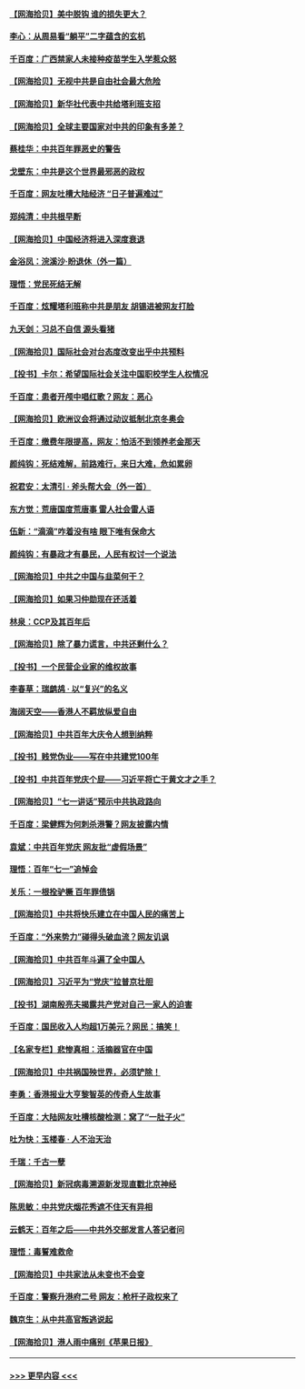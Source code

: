#### [【网海拾贝】美中脱钩 谁的损失更大？](../pages/nsc993/n13093068.md?t=07170651) 
#### [李心：从周易看“躺平”二字蕴含的玄机](../pages/nsc993/n13091424.md?t=07170651) 
#### [千百度：广西禁家人未接种疫苗学生入学惹众怒](../pages/nsc993/n13090506.md?t=07170651) 
#### [【网海拾贝】无视中共是自由社会最大危险](../pages/nsc993/n13089767.md?t=07170651) 
#### [【网海拾贝】新华社代表中共给塔利班支招](../pages/nsc993/n13087892.md?t=07170651) 
#### [【网海拾贝】全球主要国家对中共的印象有多差？](../pages/nsc993/n13085788.md?t=07170651) 
#### [蔡桂华：中共百年罪恶史的警告](../pages/nsc993/n13085715.md?t=07170651) 
#### [戈壁东：中共是这个世界最邪恶的政权](../pages/nsc993/n13085641.md?t=07170651) 
#### [千百度：网友吐槽大陆经济 “日子普遍难过”](../pages/nsc993/n13085475.md?t=07170651) 
#### [郑纯清：中共根早断](../pages/nsc993/n13084579.md?t=07170651) 
#### [【网海拾贝】中国经济将进入深度衰退](../pages/nsc993/n13082552.md?t=07170651) 
#### [金浴凤：浣溪沙·盼退休（外一篇）](../pages/nsc993/n13081560.md?t=07170651) 
#### [理悟：党民死结无解](../pages/nsc993/n13081552.md?t=07170651) 
#### [千百度：炫耀塔利班称中共是朋友  胡锡进被网友打脸](../pages/nsc993/n13081538.md?t=07170651) 
#### [九天剑：习总不自信 源头看猪](../pages/nsc993/n13081197.md?t=07170651) 
#### [【网海拾贝】国际社会对台态度改变出乎中共预料](../pages/nsc993/n13080968.md?t=07170651) 
#### [【投书】卡尔：希望国际社会关注中国职校学生人权情况](../pages/nsc993/n13080410.md?t=07170651) 
#### [千百度：患者开颅中唱红歌？网友：恶心](../pages/nsc993/n13080377.md?t=07170651) 
#### [【网海拾贝】欧洲议会将通过动议抵制北京冬奥会](../pages/nsc993/n13078156.md?t=07170651) 
#### [千百度：缴费年限提高，网友：怕活不到领养老金那天](../pages/nsc993/n13078088.md?t=07170651) 
#### [颜纯钩：死结难解，前路难行，来日大难，危如累卵](../pages/nsc993/n13077179.md?t=07170651) 
#### [祝君安：太清引 · 斧头帮大会（外一首）](../pages/nsc993/n13077162.md?t=07170651) 
#### [东方觉：荒唐国度荒唐事 雷人社会雷人语](../pages/nsc993/n13075917.md?t=07170651) 
#### [伍新：“滴滴”咋着没有啥 眼下唯有保命大](../pages/nsc993/n13075894.md?t=07170651) 
#### [颜纯钩：有暴政才有暴民，人民有权讨一个说法](../pages/nsc993/n13075734.md?t=07170651) 
#### [【网海拾贝】中共之中国与韭菜何干？](../pages/nsc993/n13075428.md?t=07170651) 
#### [【网海拾贝】如果习仲勋现在还活着](../pages/nsc993/n13073410.md?t=07170651) 
#### [林泉：CCP及其百年后](../pages/nsc993/n13073226.md?t=07170651) 
#### [【网海拾贝】除了暴力谎言，中共还剩什么？](../pages/nsc993/n13071082.md?t=07170651) 
#### [【投书】一个民营企业家的维权故事](../pages/nsc993/n13070932.md?t=07170651) 
#### [李春草：瑞鹧鸪 · 以“复兴”的名义](../pages/nsc993/n13069984.md?t=07170651) 
#### [海阔天空——香港人不羁放纵爱自由](../pages/nsc993/n13069407.md?t=07170651) 
#### [【网海拾贝】中共百年大庆令人想到纳粹](../pages/nsc993/n13068483.md?t=07170651) 
#### [【投书】贱党伪业——写在中共建党100年](../pages/nsc993/n13067843.md?t=07170651) 
#### [【投书】中共百年党庆个屁——习近平将亡于黄文才之手？](../pages/nsc993/n13067425.md?t=07170651) 
#### [【网海拾贝】“七一讲话”预示中共执政路向](../pages/nsc993/n13066434.md?t=07170651) 
#### [千百度：梁健辉为何刺杀港警？网友披露内情](../pages/nsc993/n13066979.md?t=07170651) 
#### [袁斌：中共百年党庆 网友批“虚假场景”](../pages/nsc993/n13066385.md?t=07170651) 
#### [理悟：百年“七一”追悼会](../pages/nsc993/n13066106.md?t=07170651) 
#### [关乐：一根拴驴橛 百年罪债锅](../pages/nsc993/n13066089.md?t=07170651) 
#### [【网海拾贝】中共将快乐建立在中国人民的痛苦上](../pages/nsc993/n13064939.md?t=07170651) 
#### [千百度：“外来势力”碰得头破血流？网友讥讽](../pages/nsc993/n13064878.md?t=07170651) 
#### [【网海拾贝】中共百年斗遍了全中国人](../pages/nsc993/n13060020.md?t=07170651) 
#### [【网海拾贝】习近平为“党庆”拉普京壮胆](../pages/nsc993/n13057781.md?t=07170651) 
#### [【投书】湖南殷亮夫揭露共产党对自己一家人的迫害](../pages/nsc993/n13057744.md?t=07170651) 
#### [千百度：国民收入人均超1万美元？网民：搞笑！](../pages/nsc993/n13057692.md?t=07170651) 
#### [【名家专栏】悲惨真相：活摘器官在中国](../pages/nsc993/n13056611.md?t=07170651) 
#### [【网海拾贝】中共祸国殃世界，必须铲除！](../pages/nsc993/n13056011.md?t=07170651) 
#### [李勇：香港报业大亨黎智英的传奇人生故事](../pages/nsc993/n13055258.md?t=07170651) 
#### [千百度：大陆网友吐槽核酸检测：窝了“一肚子火”](../pages/nsc993/n13055194.md?t=07170651) 
#### [吐为快：玉楼春 · 人不治天治](../pages/nsc993/n13054028.md?t=07170651) 
#### [千瑞：千古一孽](../pages/nsc993/n13054016.md?t=07170651) 
#### [【网海拾贝】新冠病毒溯源新发现直戳北京神经](../pages/nsc993/n13052425.md?t=07170651) 
#### [陈思敏：中共党庆烟花秀遮不住天有异相](../pages/nsc993/n13052020.md?t=07170651) 
#### [云鹤天：百年之后——中共外交部发言人答记者问](../pages/nsc993/n13051604.md?t=07170651) 
#### [理悟：毒誓难救命](../pages/nsc993/n13051601.md?t=07170651) 
#### [【网海拾贝】中共家法从未变也不会变](../pages/nsc993/n13050366.md?t=07170651) 
#### [千百度：警察升港府二号 网友：枪杆子政权来了](../pages/nsc993/n13050261.md?t=07170651) 
#### [魏京生：从中共高官叛逃说起](../pages/nsc993/n13048997.md?t=07170651) 
#### [【网海拾贝】港人雨中痛别《苹果日报》](../pages/nsc993/n13048941.md?t=07170651) 

----
#### [ >>> 更早内容 <<< ](../indexes/nsc993-earlier.md)
